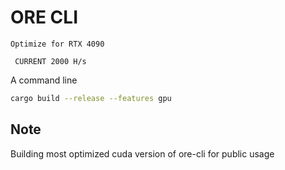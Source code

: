 # ORE CLI

``` Optimize for RTX 4090 ```

` CURRENT 2000 H/s`

A command line 

```sh
cargo build --release --features gpu
```

## Note

Building most optimized cuda version of ore-cli for public usage
